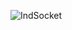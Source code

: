 ![IndSocket](https://github.com/yuankong666/Ultimate-RAT-Collection/assets/128066597/749cffcf-ad73-4d36-92ad-e402976f60b3)
